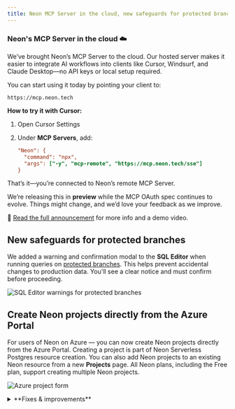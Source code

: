 ```yaml
---
title: Neon MCP Server in the cloud, new safeguards for protected branches, Azure enhancements, and more
---
```


### Neon's MCP Server in the cloud ☁️ 

We’ve brought Neon’s MCP Server to the cloud. Our hosted server makes it easier to integrate AI workflows into clients like Cursor, Windsurf, and Claude Desktop—no API keys or local setup required.

You can start using it today by pointing your client to:

```text
https://mcp.neon.tech
```

**How to try it with Cursor:**

1. Open Cursor Settings  
2. Under **MCP Servers**, add:

    ```ini
    "Neon": {
      "command": "npx",
      "args": ["-y", "mcp-remote", "https://mcp.neon.tech/sse"]
    }
    ```

That’s it—you’re connected to Neon’s remote MCP Server.

We’re releasing this in **preview** while the MCP OAuth spec continues to evolve. Things might change, and we’d love your feedback as we improve.

📖 [Read the full announcement](https://neon.tech/blog/announcing-neons-remote-mcp-server) for more info and a demo video.


## New safeguards for protected branches

We added a warning and confirmation modal to the **SQL Editor** when running queries on [protected branches](/docs/guides/protected-branches). This helps prevent accidental changes to production data. You'll see a clear notice and must confirm before proceeding.

  ![SQL Editor warnings for protected branches](/docs/relnotes/sql_editor_warning.png)

## Create Neon projects directly from the Azure Portal

For users of Neon on Azure — you can now create Neon projects directly from the Azure Portal. Creating a project is part of Neon Serverless Postgres resource creation. You can also add Neon projects to an existing Neon resource from a new **Projects** page. All Neon plans, including the Free plan, support creating multiple Neon projects.

  ![Azure project form](/docs/relnotes/azure_project_form.png)

<details>

<summary>**Fixes & improvements**</summary>

- **Neon Console**

  The **Computes** tab on individual branch pages in the Neon Console now shows **Started** and **Suspended** labels for the primary compute, indicating when the compute was last started or suspended.

  ![compute started label](/docs/relnotes/compute_started.png)

- **Neon API**

  We added a `started_at` attribute to the [Retrieve compute endpoint details](https://api-docs.neon.tech/reference/getprojectendpoint) response. This timestamp shows when your Neon compute was last started.
 
- **Vercel Native Integration**

  New Neon projects (referred to as _Databases_ in Vercel) now use Postgres 17 by default. Previously, projects created through the [Vercel Native Integration](/docs/guides/vercel-native-integration) used Postgres 15.

- **Neon App for Slack**

  We've added a new `/neon disconnect` command to the **Neon App for Slack**. This command lets you remove your Neon account connection and unsubscribe from all channels while keeping the app installed for future use. You can use it when you need to switch accounts or temporarily pause notifications.

  As a reminder, you can use `/neon subscribe` in any channel to start receiving notifications again. The bot will guide you through any necessary setup steps.

  To install the app or learn more about all available commands, see [Neon App for Slack](/docs/manage/slack-app).

- **Fixes**

  Fixed an issue that caused the **Tables** page in the Neon Console to reload when the browser page regained focus.

</details>
